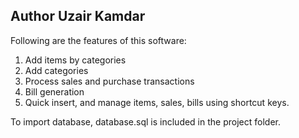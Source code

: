 ## Author Uzair Kamdar

Following are the features of this software:
1)  Add items by categories 
2) Add categories 
3) Process sales and purchase transactions
4) Bill generation 
5) Quick insert, and manage items, sales, bills using shortcut keys.


 To import database, database.sql is included in the project folder. 

